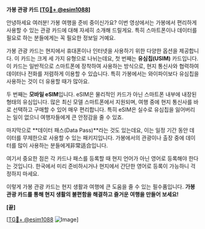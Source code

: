 **가봉 관광 카드 [[TG💪+ @esim1088](https://t.me/s/esim1088)]**

안녕하세요 여러분! 가봉 여행을 준비 중이신가요? 이번 영상에서는 가봉에서 편리하게 사용할 수 있는 관광 카드에 대해 자세히 소개해 드릴게요. 특히 스마트폰이나 데이터를 필요로 하는 분들에게는 꼭 필요한 정보일 거예요.

가봉 관광 카드는 현지에서 휴대폰이나 인터넷을 사용하기 위한 다양한 옵션을 제공합니다. 이 카드는 크게 세 가지 유형으로 나뉘는데요, 첫 번째는 **유심칩(USIM)** 카드입니다. 이 카드는 일반적으로 스마트폰에 장착하여 사용하는 방식으로, 현지 통신사와 협력하여 데이터나 전화를 저렴하게 이용할 수 있습니다. 특히 가봉에서는 와이파이보다 유심칩을 사용하는 것이 더 유용할 때가 많아요.

두 번째는 **모바일 eSIM**입니다. eSIM은 물리적인 카드가 아닌 스마트폰 내부에 내장된 형태의 유심입니다. 많은 최신 모델 스마트폰에서 지원되며, 여행 중에 현지 통신사를 바로 선택하고 구매할 수 있어 매우 편리합니다. 특히 eSIM은 실수로 유심칩을 잃어버리는 일이 없으니 여행자들에게 큰 안정감을 줄 수 있죠.

마지막으로 **데이터 패스(Data Pass)**라는 것도 있는데요, 이는 일정 기간 동안 데이터를 무제한으로 사용할 수 있는 패키지입니다. 가봉에서의 관광이나 출장 중에 데이터를 많이 사용하는 분들에게非常适合입니다.

여기서 중요한 점은 각 카드나 패스를 등록할 때 현지 언어가 아닌 영어로 등록해야 한다는 것입니다. 한국에서 미리 준비하시거나 현지에서 간단한 영어로 등록이 가능하니 걱정하지 마세요.

이렇게 가봉 관광 카드는 현지 생활과 여행에 큰 도움을 줄 수 있는 필수품입니다. **가봉 관광 카드를 통해 현지 생활의 불편함을 해결하고 즐거운 여행을 만들어 보세요!**

**[끝]**

[[TG💪+ @esim1088](https://t.me/s/esim1088) ![Image](https://i.postimg.cc/Y0z9fWf4/image.png)]